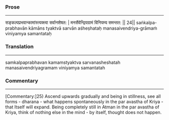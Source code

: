### Prose 
 --- 
सङ्कल्पप्रभवान्कामांस्त्यक्त्वा सर्वानशेषत: |
मनसैवेन्द्रियग्रामं विनियम्य समन्तत: || 24||
saṅkalpa-prabhavān kāmāns tyaktvā sarvān aśheṣhataḥ
manasaivendriya-grāmaṁ viniyamya samantataḥ

### Translation 
 --- 
samkalpaprabhavan kamamstyaktva sarvanasheshatah manasaivendriyagramam viniyamya samantatah

### Commentary 
 --- 
[Commentary:]25) Ascend upwards gradually and being in stillness, see all forms - dharana - what happens spontaneously in the par avastha of Kriya - that Itself will expand. Being completely still in Atman in the par avastha of Kriya, think of nothing else in the mind - by itself, thought does not happen.